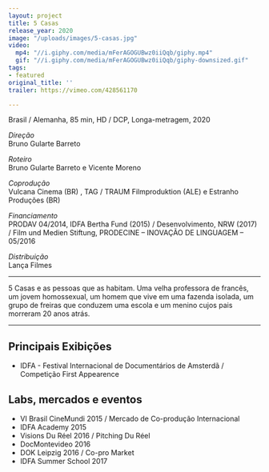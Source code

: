 ```yaml
---
layout: project
title: 5 Casas
release_year: 2020
image: "/uploads/images/5-casas.jpg"
video:
  mp4: "//i.giphy.com/media/mFerAGOGUBwz0iiQqb/giphy.mp4"
  gif: "//i.giphy.com/media/mFerAGOGUBwz0iiQqb/giphy-downsized.gif"
tags:
- featured
original_title: ''
trailer: https://vimeo.com/428561170

---
```

Brasil / Alemanha, 85 min, HD / DCP, Longa-metragem, 2020

_Direção_  
Bruno Gularte Barreto

_Roteiro_  
Bruno Gularte Barreto e Vicente Moreno

_Coprodução_  
Vulcana Cinema (BR) , TAG / TRAUM Filmproduktion (ALE) e Estranho Produções (BR)

_Financiamento_  
PRODAV 04/2014, IDFA Bertha Fund (2015) / Desenvolvimento, NRW (2017) / Film und Medien Stiftung, PRODECINE – INOVAÇÃO DE LINGUAGEM – 05/2016

_Distribuição_  
Lança Filmes

***

5 Casas e as pessoas que as habitam. Uma velha professora de francês, um jovem homossexual, um homem que vive em uma fazenda isolada, um grupo de freiras que conduzem uma escola e um menino cujos pais morreram 20 anos atrás.

***

## Principais Exibições

* IDFA - Festival Internacional de Documentários de Amsterdã / Competição First Appearence

## Labs, mercados e eventos

* VI Brasil CineMundi 2015 / Mercado de Co-produção Internacional
* IDFA Academy 2015
* Visions Du Réel 2016 / Pitching Du Réel
* DocMontevideo 2016
* DOK Leipzig 2016 / Co-pro Market
* IDFA Summer School 2017